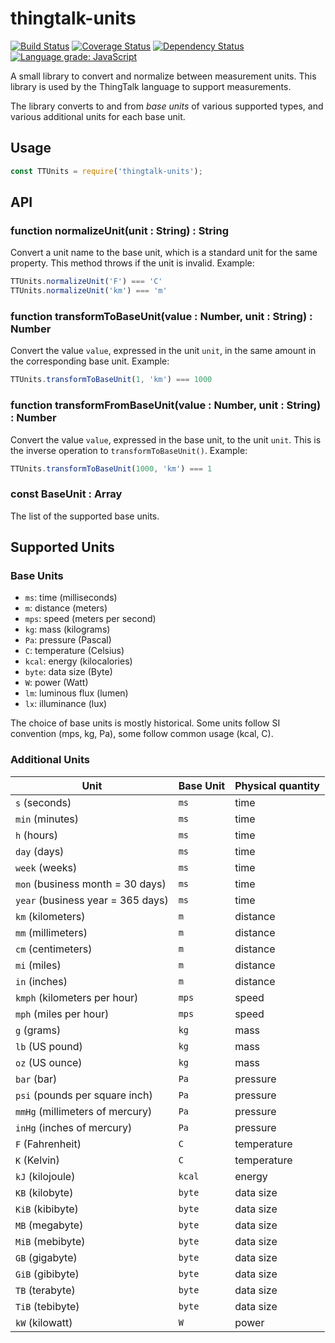 # thingtalk-units

[![Build Status](https://travis-ci.com/stanford-oval/thingtalk-units.svg?branch=master)](https://travis-ci.org/stanford-oval/thingtalk-units) [![Coverage Status](https://coveralls.io/repos/github/stanford-oval/thingtalk-units/badge.svg?branch=master)](https://coveralls.io/github/stanford-oval/thingtalk-units?branch=master) [![Dependency Status](https://david-dm.org/stanford-oval/thingtalk-units/status.svg)](https://david-dm.org/stanford-oval/thingtalk-units) [![Language grade: JavaScript](https://img.shields.io/lgtm/grade/javascript/g/stanford-oval/thingtalk-units.svg?logo=lgtm&logoWidth=18)](https://lgtm.com/projects/g/stanford-oval/thingtalk-units/context:javascript)

A small library to convert and normalize between measurement units. This library
is used by the ThingTalk language to support measurements.

The library converts to and from _base units_ of various supported types, and various
additional units for each base unit.

## Usage

```javascript
const TTUnits = require('thingtalk-units');
```

## API

### function normalizeUnit(unit : String) : String

Convert a unit name to the base unit, which is a standard unit for the same property.
This method throws if the unit is invalid.
Example:

```javascript
TTUnits.normalizeUnit('F') === 'C'
TTUnits.normalizeUnit('km') === 'm'
```

### function transformToBaseUnit(value : Number, unit : String) : Number

Convert the value `value`, expressed in the unit `unit`, in the same amount in the corresponding
base unit.
Example:

```javascript
TTUnits.transformToBaseUnit(1, 'km') === 1000
```

### function transformFromBaseUnit(value : Number, unit : String) : Number

Convert the value `value`, expressed in the base unit, to the unit `unit`.
This is the inverse operation to `transformToBaseUnit()`.
Example:

```javascript
TTUnits.transformToBaseUnit(1000, 'km') === 1
```

### const BaseUnit : Array<string>

The list of the supported base units.

## Supported Units

### Base Units

* `ms`: time (milliseconds)
* `m`: distance (meters)
* `mps`: speed (meters per second)
* `kg`: mass (kilograms)
* `Pa`: pressure (Pascal)
* `C`: temperature (Celsius)
* `kcal`: energy (kilocalories)
* `byte`: data size (Byte)
* `W`: power (Watt)
* `lm`: luminous flux (lumen)
* `lx`: illuminance (lux)

The choice of base units is mostly historical. Some units follow SI convention (mps, kg, Pa),
some follow common usage (kcal, C).

### Additional Units

| Unit                              | Base Unit | Physical quantity |
| --------------------------------- | --------- | ----------------- |
| `s` (seconds)                     | `ms`      | time              |
| `min` (minutes)                   | `ms`      | time              |
| `h` (hours)                       | `ms`      | time              |
| `day` (days)                      | `ms`      | time              |
| `week` (weeks)                    | `ms`      | time              |
| `mon` (business month = 30 days)  | `ms`      | time              |
| `year` (business year = 365 days) | `ms`      | time              |
| `km` (kilometers)                 | `m`       | distance          |
| `mm` (millimeters)                | `m`       | distance          |
| `cm` (centimeters)                | `m`       | distance          |
| `mi` (miles)                      | `m`       | distance          |
| `in` (inches)                     | `m`       | distance          |
| `kmph` (kilometers per hour)      | `mps`     | speed             |
| `mph` (miles per hour)            | `mps`     | speed             |
| `g` (grams)                       | `kg`      | mass              |
| `lb` (US pound)                   | `kg`      | mass              |
| `oz` (US ounce)                   | `kg`      | mass              |
| `bar` (bar)                       | `Pa`      | pressure          |
| `psi` (pounds per square inch)    | `Pa`      | pressure          |
| `mmHg` (millimeters of mercury)   | `Pa`      | pressure          |
| `inHg` (inches of mercury)        | `Pa`      | pressure          |
| `F` (Fahrenheit)                  | `C`       | temperature       |
| `K` (Kelvin)                      | `C`       | temperature       |
| `kJ` (kilojoule)                  | `kcal`    | energy            |
| `KB` (kilobyte)                   | `byte`    | data size         |
| `KiB` (kibibyte)                  | `byte`    | data size         |
| `MB` (megabyte)                   | `byte`    | data size         |
| `MiB` (mebibyte)                  | `byte`    | data size         |
| `GB` (gigabyte)                   | `byte`    | data size         |
| `GiB` (gibibyte)                  | `byte`    | data size         |
| `TB` (terabyte)                   | `byte`    | data size         |
| `TiB` (tebibyte)                  | `byte`    | data size         |
| `kW` (kilowatt)                   | `W`       | power             |
